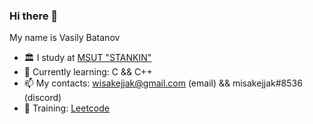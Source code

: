 ### Hi there 👋 

My name is Vasily Batanov

+ 🏛️ I study at [MSUT "STANKIN"](https://stankin.ru)
+ 📖 Currently learning: C && C++
+ 📫 My contacts: wisakejjak@gmail.com (email) && misakejjak#8536 (discord)
+ 🧠 Training: [Leetcode](https://leetcode.com/wisakejjak)
